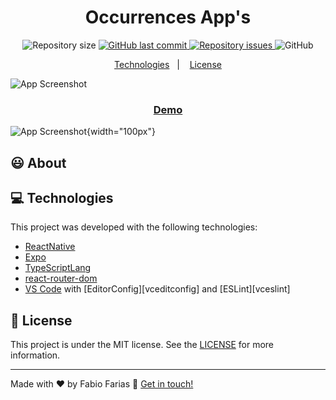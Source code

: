<h1 align="center">
    Occurrences App's
</h1>

<p align="center">
  <img alt="Repository size" src="https://img.shields.io/github/repo-size/frf/occurrence-react-native.svg">
  <a href="https://github.com/frf/occurrence-react-native/commits/master">
    <img alt="GitHub last commit" src="https://img.shields.io/github/last-commit/frf/occurrence-react-native.svg">
  </a>

  <a href="https://github.com/frf/occurrence-react-native/issues">
    <img alt="Repository issues" src="https://img.shields.io/github/issues/frf/occurrence-react-native.svg">
  </a>

  <img alt="GitHub" src="https://img.shields.io/github/license/frf/occurrence-react-native.svg">
</p>

<p align="center">
  <a href="#frf">Technologies</a>&nbsp;&nbsp;&nbsp;|&nbsp;&nbsp;&nbsp;
  <a href="#memo-license">License</a>
</p>

![App Screenshot](https://res.cloudinary.com/fsitecnologia/image/upload/v1603769396/Screen_Shot_2020-10-27_at_00.12.05_q2d91k.png)
<p align="center">
  <a href="https://apps.app2u.co/occurrences" target="_blank">
    <h3 align="center">Demo</h3>
  </a>
</p>

![App Screenshot](https://res.cloudinary.com/fsitecnologia/image/upload/v1603769413/ezgif-6-a26fcf35908f_pshj8p.gif ){width="100px"}


## :smiley: About

## :computer: Technologies
This project was developed with the following technologies:

- [ReactNative](https://reactnative.dev/)
- [Expo](https://expo.io/)
- [TypeScriptLang](https://www.typescriptlang.org/docs/handbook/react.html)
- [react-router-dom](https://github.com/ReactTraining/react-router)
- [VS Code][vscode] with [EditorConfig][vceditconfig] and [ESLint][vceslint]

## :memo: License

This project is under the MIT license. See the [LICENSE](https://github.com/frf/occurrence-react-native/blob/master/LICENSE) for more information.

---

Made with ♥ by Fabio Farias :wave: [Get in touch!](https://linkedin.com/in/fabiorochafarias/)

[ts]: https://www.typescriptlang.org
[vscode]: https://code.visualstudio.com/
[yarn]: https://yarnpkg.com/
